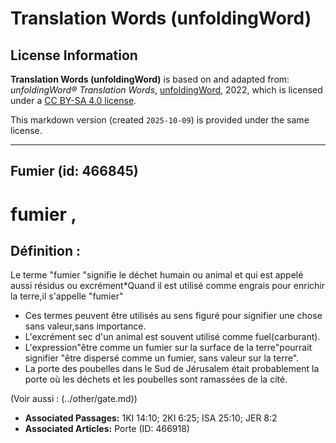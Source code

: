 # Translation Words (unfoldingWord)

## License Information

**Translation Words (unfoldingWord)** is based on and adapted from: _unfoldingWord® Translation Words_, [unfoldingWord](https://unfoldingword.org/utw), 2022, which is licensed under a [CC BY-SA 4.0 license](https://creativecommons.org/licenses/by-sa/4.0/legalcode.en).

This markdown version (created `2025-10-09`) is provided under the same license.



--------------------------------

## Fumier (id: 466845)

fumier ,
========

Définition :
------------

Le terme "fumier "signifie le déchet humain ou animal et qui est appelé aussi résidus ou excrément\*Quand il est utilisé comme engrais pour enrichir la terre,il s'appelle "fumier"

* Ces termes peuvent être utilisés au sens figuré pour signifier une chose sans valeur,sans importance.
* L'excrément sec d'un animal est souvent utilisé comme fuel(carburant).
* L'expression"être comme un fumier sur la surface de la terre"pourrait signifier "être dispersé comme un fumier, sans valeur sur la terre".
* La porte des poubelles dans le Sud de Jérusalem était probablement la porte où les déchets et les poubelles sont ramassées de la cité.

(Voir aussi : (../other/gate.md))

* **Associated Passages:** 1KI 14:10; 2KI 6:25; ISA 25:10; JER 8:2
* **Associated Articles:** Porte (ID: 466918)

